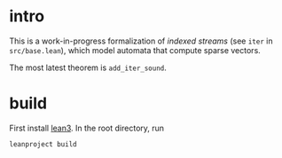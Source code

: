 # intro

This is a work-in-progress formalization of _indexed streams_ (see `iter` in `src/base.lean`),
which model automata that compute sparse vectors.

The most latest theorem is `add_iter_sound`.

# build

First install [lean3](https://leanprover-community.github.io/get_started.html).
In the root directory, run
```
leanproject build
```
